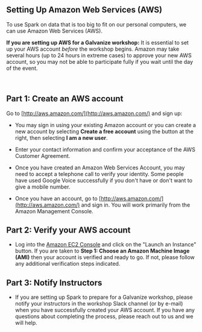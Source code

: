 ## Setting Up Amazon Web Services (AWS)

To use Spark on data that is too big to fit on our personal computers, we can use Amazon Web Services (AWS).

**If you are setting up AWS for a Galvanize workshop:**
It is essential to set up your AWS account *before* the workshop begins. Amazon may take several hours (up to 24 hours in extreme cases) to approve your new AWS account, so you may not be able to participate fully if you wait until the day of the event.

<br>

## Part 1: Create an AWS account

Go to [http://aws.amazon.com/](http://aws.amazon.com/) and sign up: 

- You may sign in using your existing Amazon account or you can create a new account by selecting
  **Create a free account** using the button at the right, then selecting **I am a new user**.
  
- Enter your contact information and confirm your acceptance of the AWS Customer Agreement.

- Once you have created an Amazon Web Services Account, you may need to accept a telephone call to verify your identity. Some people have used Google Voice successfully if you don't have or don't want to give a mobile number.
  
- Once you have an account, go to [http://aws.amazon.com/](http://aws.amazon.com/) and sign in. You will work primarily from the Amazon Management Console.

## Part 2: Verify your AWS account

- Log into the [Amazon EC2 Console](https://console.aws.amazon.com/ec2) and click on the "Launch an Instance" button. If you are taken to **Step 1: Choose an Amazon Machine Image (AMI)** then your account is verified and ready to go. If not, please follow any additional verification steps indicated.

## Part 3: Notify Instructors

- If you are setting up Spark to prepare for a Galvanize workshop, please notify your instructors in the workshop Slack channel (or by e-mail) when you have successfully created your AWS account. If you have any questions about completing the process, please reach out to us and we will help.
